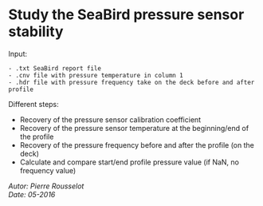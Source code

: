 # Study the SeaBird pressure sensor stability                             

  Input:      
```
- .txt SeaBird report file                                              
- .cnv file with pressure temperature in column 1                  
- .hdr file with pressure frequency take on the deck before and after profile   
```                                                                    
Different steps:


* Recovery of the pressure sensor calibration coefficient               
* Recovery of the pressure sensor temperature at the beginning/end of the profile                                            
* Recovery of the pressure frequency before and after the profile (on the deck) 
* Calculate and compare start/end profile pressure value (if NaN, no frequency value)  




 _Autor: Pierre Rousselot_    
 _Date: 05-2016_                                 

